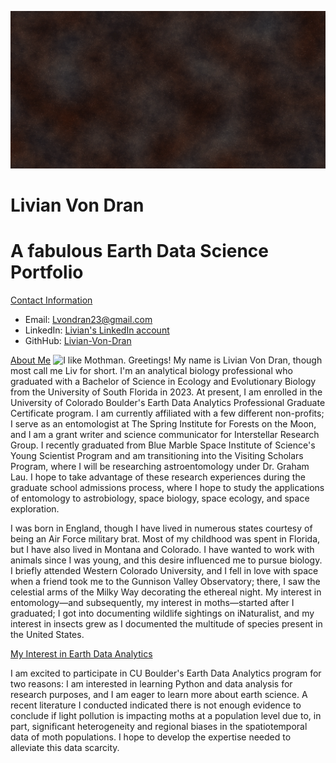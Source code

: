 ![Nebula Banner](/img/Nebula_Banner.png)
# Livian Von Dran
# A fabulous Earth Data Science Portfolio

<ins>Contact Information</ins>
* Email: Lvondran23@gmail.com
* LinkedIn: [Livian's LinkedIn account](https://www.linkedin.com/in/livian-von-dran)
* GithHub: [Livian-Von-Dran](https://github.com/Livian-Von-Dran)

<ins>About Me</ins>
<img 
  src="/img/Headshot.jpg" 
  alt="I like Mothman." 
  width="50%">
Greetings! My name is Livian Von Dran, though most call me Liv for short. I'm an analytical biology professional who graduated with a Bachelor of Science in Ecology and Evolutionary Biology from the University of South Florida in 2023. At present, I am enrolled in the University of Colorado Boulder's Earth Data Analytics Professional Graduate Certificate program. I am currently affiliated with a few different non-profits; I serve as an entomologist at The Spring Institute for Forests on the Moon, and I am a grant writer and science communicator for Interstellar Research Group. I recently graduated from Blue Marble Space Institute of Science's Young Scientist Program and am transitioning into the Visiting Scholars Program, where I will be researching astroentomology under Dr. Graham Lau. I hope to take advantage of these research experiences during the graduate school admissions process, where I hope to study the applications of entomology to astrobiology, space biology, space ecology, and space exploration.  

I was born in England, though I have lived in numerous states courtesy of being an Air Force military brat. Most of my childhood was spent in Florida, but I have also lived in Montana and Colorado. I have wanted to work with animals since I was young, and this desire influenced me to pursue biology. I briefly attended Western Colorado University, and I fell in love with space when a friend took me to the Gunnison Valley Observatory; there, I saw the celestial arms of the Milky Way decorating the ethereal night. My interest in entomology—and subsequently, my interest in moths—started after I graduated; I got into documenting wildlife sightings on iNaturalist, and my interest in insects grew as I documented the multitude of species present in the United States.

<ins>My Interest in  Earth Data Analytics</ins>

I am excited to participate in CU Boulder's Earth Data Analytics program for two reasons: I am interested in learning Python and data analysis for research purposes, and I am eager to learn more about earth science. A recent literature I conducted indicated there is not enough evidence to conclude if light pollution is impacting moths at a population level due to, in part, significant heterogeneity and regional biases in the spatiotemporal data of moth populations. I hope to develop the expertise needed to alleviate this data scarcity.
